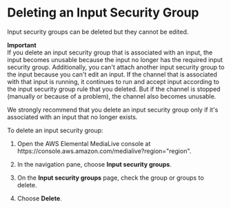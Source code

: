 # Deleting an Input Security Group<a name="delete-input-security-groups"></a>

Input security groups can be deleted but they cannot be edited\. 

**Important**  
If you delete an input security group that is associated with an input, the input becomes unusable because the input no longer has the required input security group\. Additionally, you can't attach another input security group to the input because you can't edit an input\. If the channel that is associated with that input is running, it continues to run and accept input according to the input security group rule that you deleted\. But if the channel is stopped \(manually or because of a problem\), the channel also becomes unusable\. 

We strongly recommend that you delete an input security group only if it's associated with an input that no longer exists\. 

To delete an input security group:

1. Open the AWS Elemental MediaLive console at https://console\.aws\.amazon\.com/medialive?region="region"\.

1. In the navigation pane, choose **Input security groups**\. 

1. On the **Input security groups** page, check the group or groups to delete\. 

1. Choose **Delete**\.